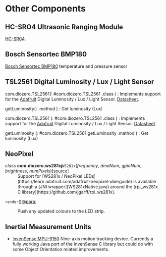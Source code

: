 # Other Components

## HC-SRO4 Ultrasonic Ranging Module

[HC-SR04](http://www.micropik.com/PDF/HCSR04.pdf).

## Bosch Sensortec BMP180

[Bosch Sensortec BMP180](http://www.bosch-sensortec.com/bst/products/all_products/bmp180) temperature and pressure sensor

## TSL2561 Digital Luminosity / Lux / Light Sensor

com.diozero.TSL2561(: #com.diozero.TSL2561 .class )
:   Implements support for the [Adafruit](https://www.adafruit.com/products/439) Digital Luminosity / Lux / Light Sensor. [Datasheet](https://www.adafruit.com/datasheets/TSL2561.pdf).

getLuminosity(: .method )
:   Get luminosity (Lux)

com.diozero.TSL2561
(: #com.diozero.TSL2561 .class )
:   Implements support for the [Adafruit](https://www.adafruit.com/products/439) Digital Luminosity / Lux / Light Sensor. [Datasheet](https://www.adafruit.com/datasheets/TSL2561.pdf).

getLuminosity
(: #com.diozero.TSL2561.getLuminosity .method )
:   Get luminosity (Lux)

## NeoPixel

<dl class="class">
<dt id="com.diozero.ws281xj.WS281x">
<em class="property">class</em> <strong>com.diozero.ws281xj</strong><code class="descclassname">WS281x</code><span class="sig-paren">(</span><em>frequency</em>, <em>dmaNum</em>, <em>gpioNum</em>, <em>brightness</em>, <em>numPixels</em><span class="sig-paren">)</span><a href="https://github.com/mattjlewis/diozero/blob/master/diozero-ws281x-java/src/main/java/com/diozero/ws281xj/WS281x.java"><span class="viewcode-link">[source]</span></a></dt>
<dd>Support for [WS281x / NeoPixel LEDs](https://learn.adafruit.com/adafruit-neopixel-uberguide) is available through a [JNI wrapper](WS281xNative.java) around the [rpi_ws281x C library](https://github.com/jgarff/rpi_ws281x).</dd>
</dl>
<dl class="method">
<dt id="com.diozero.ws281xj.WS281x.render"><code class="descname">render</code><span class="sig-paren">(</span><span class="sig-paren">)</span><a class="headerlink" href="#com.diozero.ws281xj.WS281x.render" title="Permalink to this definition">@para;</a></dt>
<dd><p>Push any updated colours to the LED strip.</p><dd>
</dl>

## Inertial Measurement Units

* [InvenSense MPU-9150](http://www.invensense.com/products/motion-tracking/9-axis/mpu-9150/) Nine-axis motion tracking device. Currently a fully working Java port of the InvenSense C library but could do with some Object Orientation related improvements.
